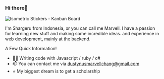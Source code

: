 ### Hi there👋

![Isometric Stickers - Kanban Board](https://user-images.githubusercontent.com/98151725/178896132-9da59bc0-4fc3-49c8-b2be-f9712aacbaac.png)

I'm Shargeru from Indonesia, or you can call me Marvell. I have a passion for learning new stuff and making some incredible ideas. and experience in web development, mainly at the backend.

A Few Quick Information!

- 🧑‍💻 Writing code with Javascript / ruby / c#
- 📫 You can contact me via dustynusmarvellchang@gmail.com
- ⭐ My biggest dream is to get a scholarship
